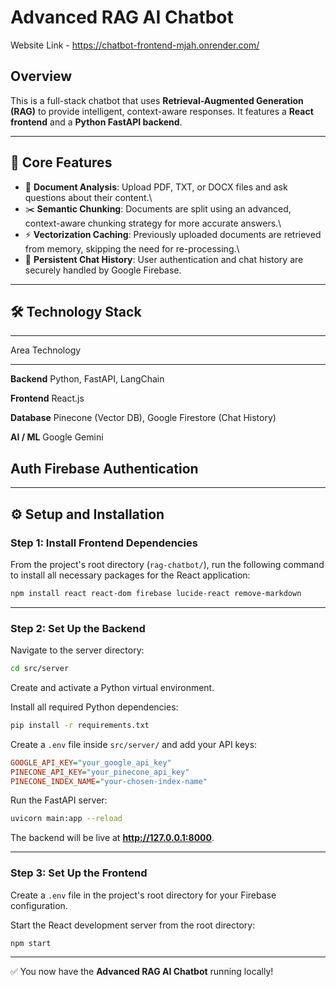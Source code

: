 # Advanced RAG AI Chatbot

Website Link - https://chatbot-frontend-mjah.onrender.com/

## Overview

This is a full-stack chatbot that uses **Retrieval-Augmented Generation
(RAG)** to provide intelligent, context-aware responses. It features a
**React frontend** and a **Python FastAPI backend**.

------------------------------------------------------------------------

## 🚀 Core Features

-   📄 **Document Analysis**: Upload PDF, TXT, or DOCX files and ask
    questions about their content.\
-   ✂️ **Semantic Chunking**: Documents are split using an advanced,
    context-aware chunking strategy for more accurate answers.\
-   ⚡ **Vectorization Caching**: Previously uploaded documents are
    retrieved from memory, skipping the need for re-processing.\
-   💬 **Persistent Chat History**: User authentication and chat history
    are securely handled by Google Firebase.

------------------------------------------------------------------------

## 🛠 Technology Stack

  -----------------------------------------------------------------------
  Area                                    Technology
  --------------------------------------- -------------------------------
  **Backend**                             Python, FastAPI, LangChain

  **Frontend**                            React.js

  **Database**                            Pinecone (Vector DB), Google
                                          Firestore (Chat History)

  **AI / ML**                             Google Gemini

  **Auth**                                Firebase Authentication
  -----------------------------------------------------------------------

------------------------------------------------------------------------

## ⚙️ Setup and Installation

### Step 1: Install Frontend Dependencies

From the project's root directory (`rag-chatbot/`), run the following
command to install all necessary packages for the React application:

``` bash
npm install react react-dom firebase lucide-react remove-markdown
```

------------------------------------------------------------------------

### Step 2: Set Up the Backend

Navigate to the server directory:

``` bash
cd src/server
```

Create and activate a Python virtual environment.

Install all required Python dependencies:

``` bash
pip install -r requirements.txt
```

Create a `.env` file inside `src/server/` and add your API keys:

``` ini
GOOGLE_API_KEY="your_google_api_key"
PINECONE_API_KEY="your_pinecone_api_key"
PINECONE_INDEX_NAME="your-chosen-index-name"
```

Run the FastAPI server:

``` bash
uvicorn main:app --reload
```

The backend will be live at **http://127.0.0.1:8000**.

------------------------------------------------------------------------

### Step 3: Set Up the Frontend

Create a `.env` file in the project's root directory for your Firebase
configuration.

Start the React development server from the root directory:

``` bash
npm start
```

------------------------------------------------------------------------

✅ You now have the **Advanced RAG AI Chatbot** running locally!
